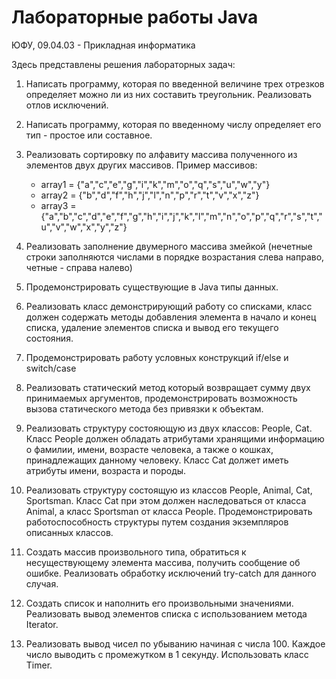 ﻿# Лабораторные работы Java
ЮФУ, 09.04.03 - Прикладная информатика

Здесь представлены решения лабораторных задач:
1) Написать программу, которая по введенной величине трех отрезков определяет можно ли из них составить треугольник. Реализовать отлов исключений.
2) Написать программу, которая по введенному числу определяет его тип - простое или составное.
3) Реализовать сортировку по алфавиту массива полученного из элементов двух других массивов.
  Пример массивов:
   - array1 = {"a","c","e","g","i","k","m","o","q","s","u","w","y"}
   - array2 = {"b","d","f","h","j","l","n","p","r","t","v","x","z"}
   - array3 = {"a","b","c","d","e","f","g","h","i","j","k","l","m","n","o","p","q","r","s","t","u","v","w","x","y","z"}
   
4) Реализовать заполнение двумерного массива змейкой (нечетные строки заполняются числами в порядке возрастания слева направо, четные - справа налево)
5) Продемонстрировать существующие в Java типы данных.
6) Реализовать класс демонстрирующий работу со списками, класс должен содержать методы добавления элемента в начало и конец списка, удаление элементов списка и вывод его текущего состояния. 
7) Продемонстрировать работу условных конструкций if/else и switch/case
8) Реализовать статический метод который возвращает сумму двух принимаемых аргументов, продемонстрировать возможность вызова статического метода без привязки к объектам.
9) Реализовать структуру состояющую из двух классов: People, Cat. Класс  People должен обладать атрибутами хранящими информацию о фамилии, имени, возрасте человека, а также о кошках, принадлежащих данному человеку. Класс Cat должет иметь атрибуты имени, возраста и породы.
10) Реализовать структуру состоящую из классов People, Animal, Cat, Sportsman. Класс Cat при этом должен наследоваться от класса Animal, а класс Sportsman от класса People. Продемонстрировать работоспособность структуры путем создания экземпляров описанных классов.  
11) Создать массив произвольного типа, обратиться к несуществующему элемента массива, получить сообщение об ошибке. Реализовать обработку исключений  try-catch для данного случая.
12) Создать список и наполнить его произвольными значениями. Реализовать вывод элементов списка с использованием метода Iterator.
13) Реализовать вывод чисел по убыванию начиная с числа 100. Каждое число выводить с промежутком в 1 секунду. Использовать класс Timer.
